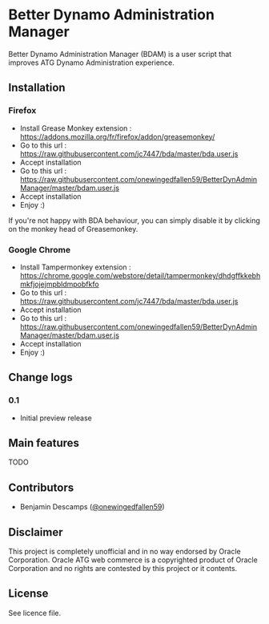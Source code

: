 Better Dynamo Administration Manager
===

Better Dynamo Administration Manager (BDAM) is a user script that improves ATG Dynamo Administration experience.

Installation
---

### Firefox

 * Install Grease Monkey extension : https://addons.mozilla.org/fr/firefox/addon/greasemonkey/
 * Go to this url : https://raw.githubusercontent.com/jc7447/bda/master/bda.user.js
 * Accept installation 
 * Go to this url : https://raw.githubusercontent.com/onewingedfallen59/BetterDynAdminManager/master/bdam.user.js
 * Accept installation 
 * Enjoy :)
 
If you're not happy with BDA behaviour, you can simply disable it by clicking on the monkey head of Greasemonkey.

### Google Chrome

* Install Tampermonkey extension : https://chrome.google.com/webstore/detail/tampermonkey/dhdgffkkebhmkfjojejmpbldmpobfkfo
* Go to this url : https://raw.githubusercontent.com/jc7447/bda/master/bda.user.js
* Accept installation 
* Go to this url : https://raw.githubusercontent.com/onewingedfallen59/BetterDynAdminManager/master/bdam.user.js
* Accept installation 
* Enjoy :)

Change logs
------

### 0.1

* Initial preview release

Main features
------

TODO

Contributors
---
 * Benjamin Descamps ([@onewingedfallen59](https://github.com/onewingedfallen59))

Disclaimer
---
This project is completely unofficial and in no way endorsed by Oracle Corporation. Oracle ATG web commerce is a copyrighted product of Oracle Corporation and no rights are contested by this project or it contents.

License
---

See licence file.